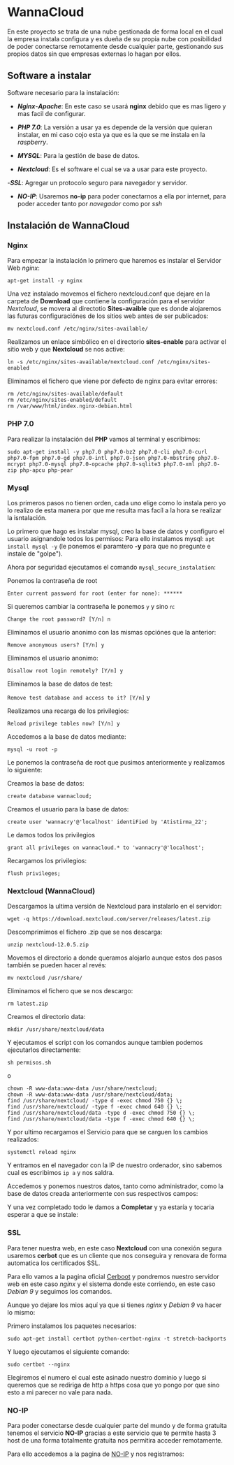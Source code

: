 # WannaCloud

En este proyecto se trata de una nube gestionada de forma local en el cual la empresa instala configura y es dueña de su propia nube con posibilidad de poder conectarse remotamente desde cualquier parte, gestionando sus propios datos sin que empresas externas lo hagan por ellos.

## Software a instalar

Software necesario para la instalación:

- ***Nginx***-***Apache***: En este caso se usará **nginx** debido que es mas ligero y mas facil de configurar.

-  ***PHP 7.0***: La versión a usar ya es depende de la versión que quieran instalar, en mi caso cojo esta ya que es la que se me instala en la *raspberry*.
  
- ***MYSQL***: Para la gestión de base de datos.

- ***Nextcloud***: Es el software el cual se va a usar para este proyecto.

-***SSL***: Agregar un protocolo seguro para navegador y servidor.

- ***NO-IP***: Usaremos **no-ip** para poder conectarnos a ella por internet, para poder acceder tanto por *navegador* como por *ssh*

## Instalación de WannaCloud

### Nginx

Para empezar la instalación lo primero que haremos es instalar el Servidor Web *nginx*:

`apt-get install -y nginx`

Una vez instalado movemos el fichero nextcloud.conf que dejare en la carpeta de **Download** que contiene la configuración para el servidor *Nextcloud*, se movera al directotio **Sites-avaible** que es donde alojaremos las futuras configuraciónes de los sitios web antes de ser publicados:

`mv nextcloud.conf /etc/nginx/sites-available/ `

Realizamos un enlace simbólico en el directorio **sites-enable** para activar el sitio web y que **Nextcloud** se nos active:

`ln -s /etc/nginx/sites-available/nextcloud.conf /etc/nginx/sites-enabled`

Eliminamos el fichero que viene por defecto de nginx para evitar errores:

```
rm /etc/nginx/sites-available/default
rm /etc/nginx/sites-enabled/default
rm /var/www/html/index.nginx-debian.html
```

### PHP 7.0

Para realizar la instalación del **PHP** vamos al terminal y escribimos:

```
sudo apt-get install -y php7.0 php7.0-bz2 php7.0-cli php7.0-curl php7.0-fpm php7.0-gd php7.0-intl php7.0-json php7.0-mbstring php7.0-mcrypt php7.0-mysql php7.0-opcache php7.0-sqlite3 php7.0-xml php7.0-zip php-apcu php-pear

```

### Mysql

Los primeros pasos no tienen orden, cada uno elige como lo instala pero yo lo realizo de esta manera por que me resulta mas facíl a la hora se realizar la isntalación.

Lo primero que hago es instalar mysql, creo la base de datos y configuro el usuario asignandole todos los permisos:
Para ello instalamos mysql:
`apt install mysql -y` 
(le ponemos el paramtero **-y** para que no pregunte e instale de "golpe").

Ahora por seguridad ejecutamos el comando `mysql_secure_instalation`:

Ponemos la contraseña de root

`Enter current password for root (enter for none): ******`

Si queremos cambiar la contraseña le ponemos `y` y sino `n`:

`Change the root password? [Y/n] n`

Eliminamos el usuario anonimo con las mismas opciónes que la anterior:

`Remove anonymous users? [Y/n] y`

Eliminamos el usuario anonimo:

`Disallow root login remotely? [Y/n] y`

Eliminamos la base de datos de test:

`Remove test database and access to it? [Y/n]` y

Realizamos una recarga de los privilegios:

`Reload privilege tables now? [Y/n] y`

Accedemos a la base de datos mediante:

`mysql -u root -p`

Le ponemos la contraseña de root que pusimos anteriormente y realizamos lo siguiente:

Creamos la base de datos:

`create database wannacloud;`

Creamos el usuario para la base de datos:

`create user 'wannacry'@'localhost' identiFied by 'Atistirma_22';`

Le damos todos los privilegios 

`grant all privileges on wannacloud.* to 'wannacry'@'localhost';`

Recargamos los privilegios:

`flush privileges;`


### Nextcloud (WannaCloud)

Descargamos la ultima versión de Nextcloud para instalarlo en el servidor:

`wget -q https://download.nextcloud.com/server/releases/latest.zip`

Descomprimimos el fichero .zip que se nos descarga:

`unzip nextcloud-12.0.5.zip`  

Movemos el directorio a donde queramos alojarlo aunque estos dos pasos también se pueden hacer al revés:

`mv nextcloud /usr/share/` 

Eliminamos el fichero que se nos descargo:

`rm latest.zip` 

Creamos el directorio data:

`mkdir /usr/share/nextcloud/data`

Y ejecutamos el script con los comandos aunque tambien podemos ejecutarlos directamente:

`sh permisos.sh`

o

```
chown -R www-data:www-data /usr/share/nextcloud;
chown -R www-data:www-data /usr/share/nextcloud/data;
find /usr/share/nextcloud/ -type d -exec chmod 750 {} \; 
find /usr/share/nextcloud/ -type f -exec chmod 640 {} \; 
find /usr/share/nextcloud/data -type d -exec chmod 750 {} \; 
find /usr/share/nextcloud/data -type f -exec chmod 640 {} \;

```

Y por ultimo recargamos el Servicio para que se carguen los cambios realizados:

`systemctl reload nginx` 

Y entramos en el navegador con la IP de nuestro ordenador, sino sabemos cual es escribimos `ip a` y nos saldra.

Accedemos y ponemos nuestros datos, tanto como administrador, como la base de datos creada anteriormente con sus respectivos campos:

Y una vez completado todo le damos a **Completar** y ya estaría y tocaria esperar a que se instale:

### SSL

Para tener nuestra web, en este caso **Nextcloud** con una conexión segura usaremos **cerbot** que es un cliente que nos conseguira y renovara de forma automatica los certificados SSL.

Para ello vamos a la pagina oficial [Cerboot](https://certbot.eff.org/) y pondremos nuestro servidor web en este caso *nginx* y el sistema donde este corriendo, en este caso *Debian 9*  y seguimos los comandos.

Aunque yo dejare los mios aquí ya que si tienes *nginx*  y  *Debian 9* va hacer lo mismo:

Primero instalamos los paquetes necesarios:

`sudo apt-get install certbot python-certbot-nginx -t stretch-backports`

Y luego ejecutamos el siguiente comando:

`sudo certbot --nginx`

Elegiremos el numero el cual este asinado nuestro dominio y luego si queremos que se rediriga de http a https cosa que yo pongo por que sino esto a mi parecer no vale para nada.


### NO-IP

Para poder conectarse desde cualquier parte del mundo y de forma gratuita tenemos el servicio **NO-IP** gracias a este servicio que te permite hasta 3 host de una forma totalmente gratuita nos permitira acceder remotamente.

Para ello accedemos a la pagina de [NO-IP](https://www.noip.com/) y nos registramos: